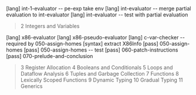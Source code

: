 [lang] int-1-evaluator -- pe-exp take env
[lang] int-evaluator -- merge partial evaluation to int-evaluator
[lang] int-evaluator -- test with partial evaluation

> 2 Integers and Variables

[lang] x86-evaluator
[lang] x86-pseudo-evaluator
[lang] c-var-checker -- required by 050-assign-homes
[syntax] extract X86Info
[pass] 050-assign-homes
[pass] 050-assign-homes -- test
[pass] 060-patch-instructions
[pass] 070-prelude-and-conclusion

> 3 Register Allocation
> 4 Booleans and Conditionals
> 5 Loops and Dataflow Analysis
> 6 Tuples and Garbage Collection
> 7 Functions
> 8 Lexically Scoped Functions
> 9 Dynamic Typing
> 10 Gradual Typing
> 11 Generics
